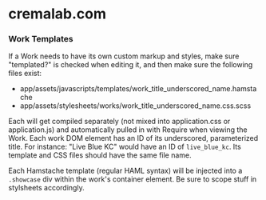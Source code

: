 cremalab.com
============

### Work Templates

If a Work needs to have its own custom markup and styles, make sure "templated?" is
checked when editing it, and then make sure the following files exist:

* app/assets/javascripts/templates/work_title_underscored_name.hamstache
* app/assets/stylesheets/works/work_title_underscored_name.css.scss

Each will get compiled separately (not mixed into application.css or application.js)
and automatically pulled in with Require when viewing the Work. Each work DOM element
has an ID of its underscored, parameterized title. For instance: "Live Blue KC" would
have an ID of `live_blue_kc`. Its template and CSS files should have the same file
name.

Each Hamstache template (regular HAML syntax) will be injected into a `.showcase` div
within the work's container element. Be sure to scope stuff in stylsheets accordingly.